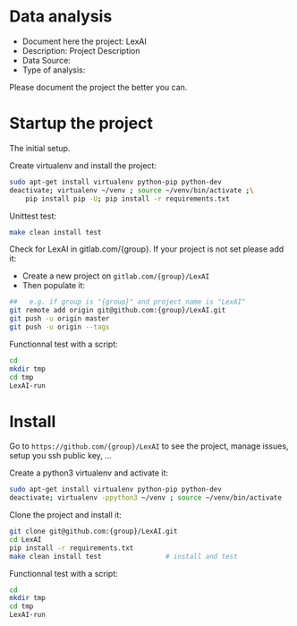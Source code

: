 # Data analysis
- Document here the project: LexAI
- Description: Project Description
- Data Source:
- Type of analysis:

Please document the project the better you can.

# Startup the project

The initial setup.

Create virtualenv and install the project:
```bash
sudo apt-get install virtualenv python-pip python-dev
deactivate; virtualenv ~/venv ; source ~/venv/bin/activate ;\
    pip install pip -U; pip install -r requirements.txt
```

Unittest test:
```bash
make clean install test
```

Check for LexAI in gitlab.com/{group}.
If your project is not set please add it:

- Create a new project on `gitlab.com/{group}/LexAI`
- Then populate it:

```bash
##   e.g. if group is "{group}" and project_name is "LexAI"
git remote add origin git@github.com:{group}/LexAI.git
git push -u origin master
git push -u origin --tags
```

Functionnal test with a script:

```bash
cd
mkdir tmp
cd tmp
LexAI-run
```

# Install

Go to `https://github.com/{group}/LexAI` to see the project, manage issues,
setup you ssh public key, ...

Create a python3 virtualenv and activate it:

```bash
sudo apt-get install virtualenv python-pip python-dev
deactivate; virtualenv -ppython3 ~/venv ; source ~/venv/bin/activate
```

Clone the project and install it:

```bash
git clone git@github.com:{group}/LexAI.git
cd LexAI
pip install -r requirements.txt
make clean install test                # install and test
```
Functionnal test with a script:

```bash
cd
mkdir tmp
cd tmp
LexAI-run
```
